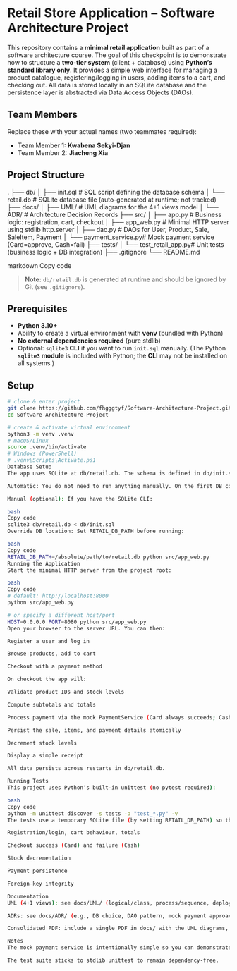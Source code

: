 # Retail Store Application – Software Architecture Project

This repository contains a **minimal retail application** built as part of a software architecture course. The goal of this checkpoint is to demonstrate how to structure a **two-tier system** (client + database) using **Python’s standard library only**. It provides a simple web interface for managing a product catalogue, registering/logging in users, adding items to a cart, and checking out. All data is stored locally in an SQLite database and the persistence layer is abstracted via Data Access Objects (DAOs).

## Team Members
Replace these with your actual names (two teammates required):
- Team Member 1: **Kwabena Sekyi-Djan**
- Team Member 2: **Jiacheng Xia**

## Project Structure
.
├── db/
│ ├── init.sql # SQL script defining the database schema
│ └── retail.db # SQLite database file (auto-generated at runtime; not tracked)
├── docs/
│ ├── UML/ # UML diagrams for the 4+1 views model
│ └── ADR/ # Architecture Decision Records
├── src/
│ ├── app.py # Business logic: registration, cart, checkout
│ ├── app_web.py # Minimal HTTP server using stdlib http.server
│ ├── dao.py # DAOs for User, Product, Sale, SaleItem, Payment
│ └── payment_service.py# Mock payment service (Card=approve, Cash=fail)
├── tests/
│ └── test_retail_app.py# Unit tests (business logic + DB integration)
├── .gitignore
└── README.md

markdown
Copy code

> **Note:** `db/retail.db` is generated at runtime and should be ignored by Git (see `.gitignore`).

## Prerequisites
- **Python 3.10+**
- Ability to create a virtual environment with **venv** (bundled with Python)
- **No external dependencies required** (pure stdlib)
- Optional: `sqlite3` **CLI** if you want to run `init.sql` manually. (The Python **`sqlite3` module** is included with Python; the **CLI** may not be installed on all systems.)

## Setup
```bash
# clone & enter project
git clone https://github.com/fhgggtyf/Software-Architecture-Project.git
cd Software-Architecture-Project

# create & activate virtual environment
python3 -m venv .venv
# macOS/Linux
source .venv/bin/activate
# Windows (PowerShell)
# .venv\Scripts\Activate.ps1
Database Setup
The app uses SQLite at db/retail.db. The schema is defined in db/init.sql.

Automatic: You do not need to run anything manually. On the first DB connection, the DAO layer executes db/init.sql and creates tables if they don’t exist.

Manual (optional): If you have the SQLite CLI:

bash
Copy code
sqlite3 db/retail.db < db/init.sql
Override DB location: Set RETAIL_DB_PATH before running:

bash
Copy code
RETAIL_DB_PATH=/absolute/path/to/retail.db python src/app_web.py
Running the Application
Start the minimal HTTP server from the project root:

bash
Copy code
# default: http://localhost:8000
python src/app_web.py

# or specify a different host/port
HOST=0.0.0.0 PORT=8080 python src/app_web.py
Open your browser to the server URL. You can then:

Register a user and log in

Browse products, add to cart

Checkout with a payment method

On checkout the app will:

Validate product IDs and stock levels

Compute subtotals and totals

Process payment via the mock PaymentService (Card always succeeds; Cash always fails)

Persist the sale, items, and payment details atomically

Decrement stock levels

Display a simple receipt

All data persists across restarts in db/retail.db.

Running Tests
This project uses Python’s built-in unittest (no pytest required):

bash
Copy code
python -m unittest discover -s tests -p "test_*.py" -v
The tests use a temporary SQLite file (by setting RETAIL_DB_PATH) so they won’t interfere with your development database. They verify:

Registration/login, cart behaviour, totals

Checkout success (Card) and failure (Cash)

Stock decrementation

Payment persistence

Foreign-key integrity

Documentation
UML (4+1 views): see docs/UML/ (logical/class, process/sequence, deployment, implementation, use-case)

ADRs: see docs/ADR/ (e.g., DB choice, DAO pattern, mock payment approach)

Consolidated PDF: include a single PDF in docs/ with the UML diagrams, ADRs, and a link to the demo video (per checkpoint deliverables).

Notes
The mock payment service is intentionally simple so you can demonstrate both success and failure flows.

The test suite sticks to stdlib unittest to remain dependency-free.